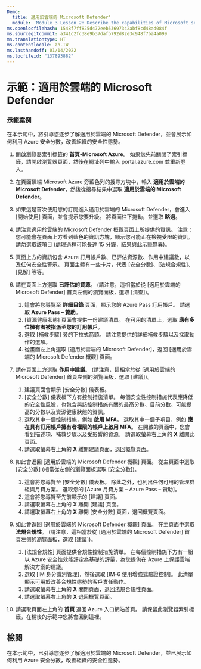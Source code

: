 ```yaml
---
Demo:
  title: 適用於雲端的 Microsoft Defender'
  module: 'Module 3 Lesson 2: Describe the capabilities of Microsoft security solutions: Describe security management capabilities of Azure'
ms.openlocfilehash: 1548f7ff825d472eeb53697342abf8cd48ad084f
ms.sourcegitcommit: a341c2fc38e9b37dafb792d82e3c948f7ba4a099
ms.translationtype: HT
ms.contentlocale: zh-TW
ms.lasthandoff: 01/14/2022
ms.locfileid: "137893882"
---
```

# <a name="demo-microsoft-defender-for-cloud"></a>示範：適用於雲端的 Microsoft Defender

### <a name="demo-scenario"></a>示範案例

在本示範中，將引導您逐步了解適用於雲端的 Microsoft Defender，並會展示如何利用 Azure 安全分數，改善組織的安全性態勢。

1. 開啟瀏覽器索引標籤的 **首頁-Microsoft Azure**。  如果您先前關閉了索引標籤，請開啟瀏覽器頁面，然後在網址列中輸入 portal.azure.com 並重新登入。

1. 在頁面頂端 Microsoft Azure 旁藍色列的搜尋方塊中，輸入 **適用於雲端的 Microsoft Defender**，然後從搜尋結果中選取 **適用於雲端的 Microsoft Defender**。

1. 如果這是首次使用您的訂閱進入適用於雲端的 Microsoft Defender，會進入 [開始使用] 頁面，並會提示您要升級。  將頁面往下捲動，並選取 **略過**。

1. 請注意適用於雲端的 Microsoft Defender 概觀頁面上所提供的資訊。  注意：您可能會在頁面上方看到藍色的資訊方塊，顯示您可能正在檢視受限的資訊。  請勿選取該項目 (處理過程可能長達 15 分鐘，結果與此示範無異)。

1. 頁面上方的資訊包含 Azure 訂用帳戶數、已評估資源數、作用中建議數，以及任何安全性警示。  頁面主體有一些卡片，代表 [安全分數]、[法規合規性]、[見解] 等等。  

1. 請在頁面上方選取 **已評估的資源**。  (請注意，這相當於從 [適用於雲端的 Microsoft Defender] 首頁左側的瀏覽面板，選取 [清查])。
    1. 這會將您導覽至 **詳細目錄** 頁面，顯示您的 Azure Pass 訂用帳戶。  請選取 **Azure Pass – 贊助**。
    1. [資源健康狀態] 頁面會提供一份建議清單。  在可用的清單上，選取 **應有多位擁有者被指派至您的訂用帳戶**。
    1. 選取 [補救步驟] 旁的下拉式箭頭。 請注意提供的詳細補救步驟以及採取動作的選項。  
    1. 從畫面左上角選取 [適用於雲端的 Microsoft Defender]，返回 [適用於雲端的 Microsoft Defender 概觀] 頁面。

1. 請在頁面上方選取 **作用中建議**。  (請注意，這相當於從 [適用於雲端的 Microsoft Defender] 首頁左側的瀏覽面板，選取 [建議])。
    1. 建議頁面會顯示 [安全分數] 儀表板。
    1. [安全分數] 儀表板下方有控制措施清單。 每個安全性控制措施代表應降低的安全性風險，也包含與該控制措施有關的最高分數、目前分數、可能提高的分數以及資源健康狀態的資訊。  
    1. 選取其中一個控制措施，例如 **啟用 MFA**。  選取其中一個子項目，例如 **應在具有訂用帳戶擁有者權限的帳戶上啟用 MFA**。  在開啟的頁面中，您會看到描述項、補救步驟以及受影響的資源。 請選取螢幕右上角的 **X** 離開此頁面。
    1. 請選取螢幕右上角的 **X** 離開建議頁面，退回概覽頁面。

1. 如此會返回 [適用於雲端的 Microsoft Defender 概觀] 頁面。  從主頁面中選取 [安全分數] (相當從左側的瀏覽面板選取 [安全分數])。
    1. 這會將您導覽至 [安全分數] 儀表板。  除此之外，也列出任何可用的管理群組與月費方案。  選取您的 [Azure 月費方案 – Azure Pass – 贊助]。
    1. 這會將您導覽至先前顯示的 [建議] 頁面。
    1. 請選取螢幕右上角的 **X** 離開 [建議] 頁面。
    1. 請選取螢幕右上角的 **X** 離開 [安全分數] 頁面，退回概覽頁面。

1. 如此會返回 [適用於雲端的 Microsoft Defender 概觀] 頁面。  在主頁面中選取 **法規合規性**。 (請注意，這相當於從 [適用於雲端的 Microsoft Defender] 首頁左側的瀏覽面板，選取 [建議])。
    1. [法規合規性] 頁面提供合規性控制措施清單。  在每個控制措施下方有一組以 Azure 安全性效能評定為基礎的評量，為您提供在 Azure 上保護雲端解決方案的建議。
    1. 選取 [IM 身分識別管理]，然後選取 [IM-6 使用增強式驗證控制]。  此清單顯示可用於改善合規性態勢的客戶責任動作。
    1. 請選取螢幕右上角的 **X** 關閉頁面，退回法規合規性頁面。
    1. 請選取螢幕右上角的 **X** 退回概覽頁面。

1. 請選取頁面左上角的 **首頁** 退回 Azure 入口網站首頁。  請保留此瀏覽器索引標籤，在稍後的示範中您將會回到這裡。

## <a name="review"></a>檢閱

在本示範中，已引導您逐步了解適用於雲端的 Microsoft Defender，並已展示如何利用 Azure 安全分數，改善組織的安全性態勢。

